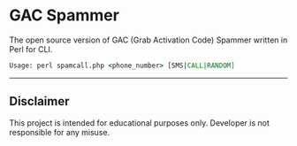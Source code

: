 # GAC Spammer
The open source version of GAC (Grab Activation Code) Spammer written in Perl for CLI.

```cmd
Usage: perl spamcall.php <phone_number> [SMS|CALL|RANDOM]
```

---

## Disclaimer
This project is intended for educational purposes only. Developer is not responsible for any misuse.
